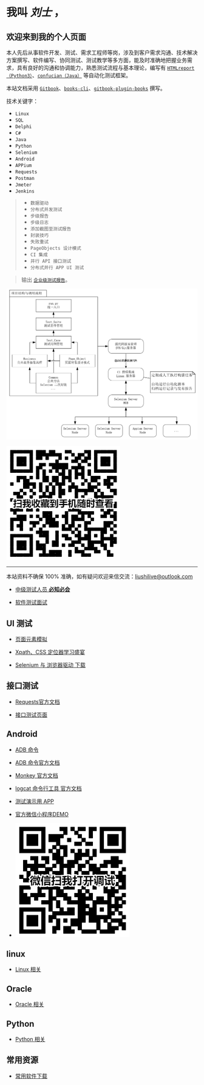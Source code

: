 # 我叫 **_刘士_** ，

## 欢迎来到我的个人页面

本人先后从事软件开发、测试、需求工程师等岗，涉及到客户需求沟通、技术解决方案撰写、软件编写、协同测试、测试教学等多方面，能及时准确地把握业务需求，具有良好的沟通和协调能力，熟悉测试流程与基本理论，编写有 [`HTMLreport（Python3）`](https://pypi.org/project/HTMLReport/)、[`confucian（Java）`](https://github.com/liushilive/confucian) 等自动化测试框架。

本站文档采用 [`Gitbook`](https://www.gitbook.com/)、[`books-cli`](https://www.npmjs.com/package/books-cli)、[`gitbook-plugin-books`](https://www.npmjs.com/package/gitbook-plugin-books) 撰写。

技术关键字：

* `Linux`
* `SQL`
* `Delphi`
* `C#`
* `Java`
* `Python`
* `Selenium`
* `Android`
* `APPium`
* `Requests`
* `Postman`
* `Jmeter`
* `Jenkins`

<!-- 我能帮助你完成以下目标：

* 编程语言：`Python`
* `Web UI` 自动化测试
* `API 接口` 自动化测试
* `移动端 UI` 自动化测试 -->

<!-- >你将完成从 `0` 到 `1`
>
>一步步搭建 `自动化测试框架` ，完成以下目标：
> -->
>* `数据驱动`
>* `分布式并发测试`
>* `步级报告`
>* `步级日志`
>* `添加截图至测试报告`
>* `封装技巧`
>* `失败重试`
>* `PageObjects 设计模式`
>* `CI 集成`
>* `并行 API 接口测试`
>* `分布式并行 APP UI 测试`
>
<!-- >体验 `整个框架` 搭建过程，理解如何 `封装代码` -->
>输出 [`企业级测试报告`](report/report)。
>

![自动化项目架构](自动化项目架构.png)

![扫我收藏到手机随时查看](二维码.png)

----

本站资料不确保 100% 准确，如有疑问欢迎来信交流：<liushilive@outlook.com>

* [中级测试人员 **必知必会**](github_exercise_rjpcs_ex)

* [软件测试面试](github_exercise_interview)

## UI 测试

* [页面元素模拟](html_example)

* [Xpath、CSS 定位器学习盛宴](css_xpath)

* [Selenium 与 浏览器驱动 下载](github_selenium_drivers)

## 接口测试

* [Requests官方文档](http://cn.python-requests.org/zh_CN/latest/)

* [接口测试页面](http://httpbin.org/)

## Android

* [ADB 命令](android/ADB)

* [ADB 命令官方文档](https://developer.android.com/studio/command-line/adb?hl=zh-CN)

* [Monkey 官方文档](https://developer.android.com/studio/test/monkey)

* [logcat 命令行工具 官方文档](https://developer.android.com/studio/command-line/logcat?hl=zh-CN)

* [测试演示用 APP](https://github.com/liushilive/liushilive.github.io/releases/download/0.1/ATApplication-debug.apk)

* [官方微信小程序DEMO](https://developers.weixin.qq.com/miniprogram/dev/demo.html)

* ![微信扫我打开调试](微信调试二维码.png)

## linux

* [Linux 相关](github_exercise_linux)

## Oracle

* [Oracle 相关](github_exercise_oracle)

## Python

* [Python 相关](github_exercise_python)

## 常用资源

* [常用软件下载](Software-Downloads)

<script async src="//busuanzi.ibruce.info/busuanzi/2.3/busuanzi.pure.mini.js">
</script>

<span id="busuanzi_container_site_uv" style='display:none'>
本站访客数<span id="busuanzi_value_site_uv"></span>人次
</span>
